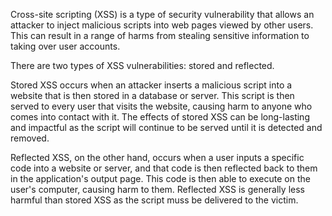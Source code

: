 Cross-site scripting (XSS) is a type of security vulnerability that allows an attacker to inject malicious scripts into web pages viewed by other users.
This can result in a range of harms from stealing sensitive information to taking over user accounts.

There are two types of XSS vulnerabilities: stored and reflected.

Stored XSS occurs when an attacker inserts a malicious script into a website that is then stored in a database or server.
This script is then served to every user that visits the website, causing harm to anyone who comes into contact with it.
The effects of stored XSS can be long-lasting and impactful as the script will continue to be served until it is detected and removed.

Reflected XSS, on the other hand, occurs when a user inputs a specific code into a website or server, and that code is then reflected back to them in the application's output page.
This code is then able to execute on the user's computer, causing harm to them. 
Reflected XSS is generally less harmful than stored XSS as the script muss be delivered to the victim.
